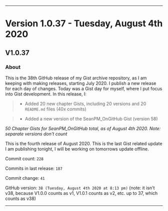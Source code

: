 
***

# Version 1.0.37 - Tuesday, August 4th 2020

## V1.0.37

### About

This is the 38th GitHub release of my Gist archive repository, as I am keeping with making releases, starting July 2020. I publish a new release for each day of changes. Today was a Gist day for myself, where I put focus into Gist development. In this release, I:

> * Added 20 new chapter Gists, including 20 versions and 20 `README.md` files (40x commits)

> * Added a new version of the SeanPM_OnGitHub Gist (version 58)

_50 Chapter Gists for SeanPM_OnGitHub total, as of August 4th 2020. Note: separate versions don't count_

This is the fourth release of August 2020. This is the last Gist related update I am publishing tonight, I will be working on tomorrows update offline.

Commit count: `228`

Commits in last release: `187`

Commit change: `41`

GitHub version: `38 (Tuesday, August 4th 2020 at 8:13 pm)` (note: it isn't v38, because V1.0.0 counts as v1, V1.0.1 counts as v2, etc. up to 37, which counts as v38)

***
